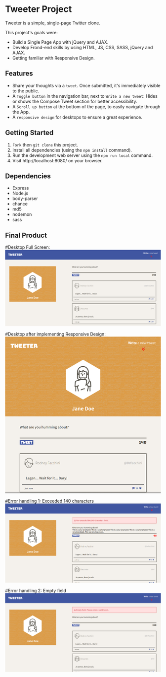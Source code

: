 # Tweeter Project

Tweeter is a simple, single-page Twitter clone.

This project's goals were:
  - Build a Single Page App with jQuery and AJAX.
  - Develop Frond-end skills by using HTML, JS, CSS, SASS, jQuery and AJAX.
  - Getting familiar with Responsive Design.


## Features

- Share your thoughts via a `tweet`. Once submitted, it's immediately visible to the public.
- A `Toggle button` in the navigation bar, next to `Write a new tweet`: Hides or shows the Compose Tweet section for better accessibility.
- A `Scroll up button` at the bottom of the page, to easily navigate through the App.
- A `responsive design` for desktops to ensure a great experience.


## Getting Started

1. `Fork` then `git clone` this project.
2. Install all dependencies (using the `npm install` command).
3. Run the development web server using the `npm run local` command.
4. Visit http://localhost:8080/ on your browser.


## Dependencies

- Express
- Node.js
- body-parser
- chance
- md5
- nodemon
- sass


## Final Product

#Desktop Full Screen:
!["Desktop Full Screen"](https://github.com/Purpleknife/tweeter/blob/master/docs/desktop-full-screen-view.png?raw=true)

#Desktop after implementing Responsive Design:
!["Desktop after implementing Responsive Design"](https://github.com/Purpleknife/tweeter/blob/master/docs/desktop-responsive-design.png?raw=true)

#Error handling 1: Exceeded 140 characters
!["Error handling 1"](https://github.com/Purpleknife/tweeter/blob/master/docs/error-input1.png?raw=true)

#Error handling 2: Empty field
!["Error handling 2"](https://github.com/Purpleknife/tweeter/blob/master/docs/error-input2.png?raw=true)
